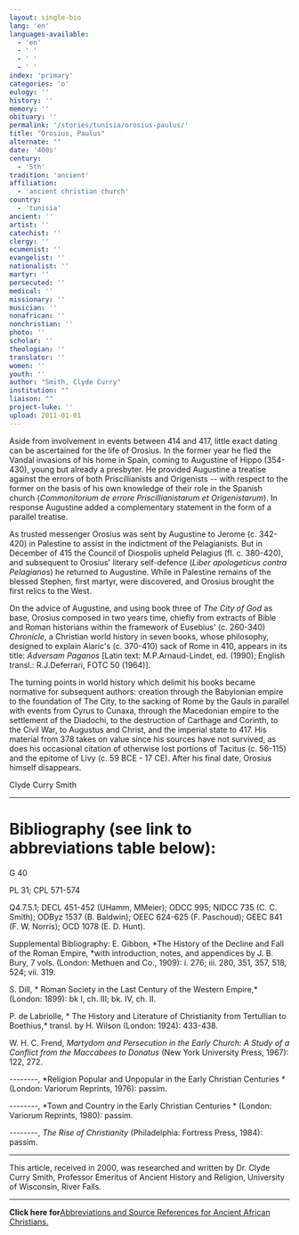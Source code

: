 ```yaml
---
layout: single-bio
lang: 'en'
languages-available:
  - 'en'
  - ' '
  - ' '
  - ' '
index: 'primary'
categories: 'o'
eulogy: ''
history: ''
memory: ''
obituary: ''
permalink: '/stories/tunisia/orosius-paulus/'
title: "Orosius, Paulus"
alternate: ""
date: '400s'
century:
  - '5th'
tradition: 'ancient'
affiliation:
  - 'ancient christian church'
country:
  - 'tunisia'
ancient: ''
artist: ''
catechist: ''
clergy: ''
ecumenist: ''
evangelist: ''
nationalist: ''
martyr: ''
persecuted: ''
medical: ''
missionary: ''
musician: ''
nonafrican: ''
nonchristian: ''
photo: ''
scholar: ''
theologian: ''
translator: ''
women: ''
youth: ''
author: "Smith, Clyde Curry"
institution: ""
liaison: ""
project-luke: ''
upload: 2011-01-01
---
```




Aside from involvement in events between 414 and 417, little exact dating can be ascertained for the life of Orosius.  In the former year he fled the Vandal invasions of his home in Spain, coming to Augustine of Hippo (354-430), young but already a presbyter.  He provided Augustine a treatise against the errors of both Priscillianists and Origenists -- with respect to the former on the basis of his own knowledge of their role in the Spanish church (*Commonitorium de errore Priscillianistarum et Origenistarum*).  In response Augustine added a complementary statement in the form of a parallel treatise.

As trusted messenger Orosius was sent by Augustine to Jerome (c. 342-420) in Palestine to assist in the indictment of the Pelagianists.  But in December of 415 the Council of Diospolis upheld Pelagius (fl. c. 380-420), and subsequent to Orosius' literary self-defence (*Liber apologeticus contra Pelagianos*) he returned to Augustine.  While in Palestine remains of the blessed Stephen, first martyr, were discovered, and Orosius brought the first relics to the West.

On the advice of Augustine, and using book three of *The City of God* as base, Orosius composed in two years time, chiefly from extracts of Bible and Roman historians within the framework of Eusebius' (c. 260-340) *Chronicle*, a Christian world history in seven books, whose philosophy, designed to explain Alaric's (c. 370-410) sack of Rome in 410, appears in its title:  *Adversam Paganos* [Latin text:  M.P.Arnaud-Lindet, ed. (1990); English transl.:  R.J.Deferrari, FOTC 50 (1964)].

The turning points in world history which delimit his books became normative for subsequent authors:  creation through the Babylonian empire to the foundation of The City, to the sacking of Rome by the Gauls in parallel with events from Cyrus to Cunaxa, through the Macedonian empire to the settlement of the Diadochi, to the destruction of Carthage and Corinth, to the Civil War, to Augustus and Christ, and the imperial state to 417.  His material from 378 takes on value since his sources have not survived, as does his occasional citation of otherwise lost portions of Tacitus (c. 56-115) and the epitome of Livy (c. 59 BCE - 17 CE).  After his final date, Orosius himself disappears.

Clyde Curry Smith

---

# Bibliography (see link to abbreviations table below):

G 40

PL 31; CPL 571-574

Q4.7.5.1; DECL 451-452 (UHamm, MMeier); ODCC 995; NIDCC 735 (C. C. Smith); ODByz 1537 (B. Baldwin); OEEC 624-625 (F. Paschoud); GEEC 841 (F. W. Norris); OCD 1078 (E. D. Hunt).

Supplemental Bibliography:
E. Gibbon, *The History of the Decline and Fall of the Roman Empire, *with introduction, notes, and appendices by J. B. Bury,  7 vols. (London: Methuen and Co., 1909): i. 276; iii. 280, 351, 357, 518, 524; vii. 319.

S. Dill, * Roman Society in the Last Century of the Western Empire,* (London: 1899): bk I, ch. III; bk. IV, ch. II.

P. de Labriolle, * The History and Literature of Christianity from Tertullian to Boethius,* transl. by H. Wilson (London: 1924): 433-438.

W. H. C. Frend, *Martydom and Persecution in the Early Church: A Study of a Conflict from the Maccabees to Donatus* (New York University Press, 1967): 122, 272.

--------,  *Religion Popular and Unpopular in the Early Christian Centuries * (London: Variorum Reprints, 1976): passim.

--------, *Town and Country in the Early Christian Centuries * (London: Variorum Reprints, 1980): passim.

--------,  *The Rise of Christianity* (Philadelphia: Fortress Press, 1984): passim.

---

This article, received in 2000, was researched and written by Dr. Clyde Curry Smith, Professor Emeritus of Ancient History and Religion, University of Wisconsin, River Falls.

---

**Click here for**[Abbreviations and Source References for Ancient African Christians.]({{site.url}}/resources/ancient-references/)